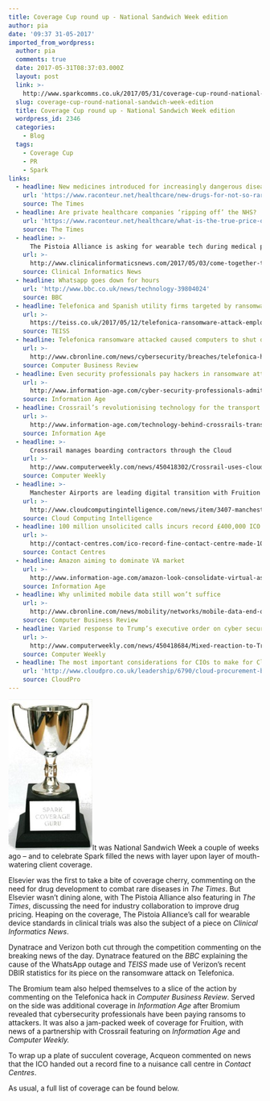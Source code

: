 ```yaml
---
title: Coverage Cup round up - National Sandwich Week edition
author: pia
date: '09:37 31-05-2017'
imported_from_wordpress:
  author: pia
  comments: true
  date: 2017-05-31T08:37:03.000Z
  layout: post
  link: >-
    http://www.sparkcomms.co.uk/2017/05/31/coverage-cup-round-national-sandwich-week-edition/
  slug: coverage-cup-round-national-sandwich-week-edition
  title: Coverage Cup round up - National Sandwich Week edition
  wordpress_id: 2346
  categories:
    - Blog
  tags:
    - Coverage Cup
    - PR
    - Spark
links:
  - headline: New medicines introduced for increasingly dangerous diseases
    url: 'https://www.raconteur.net/healthcare/new-drugs-for-not-so-rare-diseases'
    source: The Times
  - headline: Are private healthcare companies ‘ripping off’ the NHS?
    url: 'https://www.raconteur.net/healthcare/what-is-the-true-price-of-good-health'
    source: The Times
  - headline: >-
      The Pistoia Alliance is asking for wearable tech during medical procedures
    url: >-
      http://www.clinicalinformaticsnews.com/2017/05/03/come-together-the-pistoia-alliances-push-for-wearable-device-standards-in-clinical-trials.aspx
    source: Clinical Informatics News
  - headline: Whatsapp goes down for hours
    url: 'http://www.bbc.co.uk/news/technology-39804024'
    source: BBC
  - headline: Telefonica and Spanish utility firms targeted by ransomware
    url: >-
      https://teiss.co.uk/2017/05/12/telefonica-ransomware-attack-employees-asked-pull-plug-computers/?cat=2934
    source: TEISS
  - headline: Telefonica ransomware attacked caused computers to shut down
    url: >-
      http://www.cbronline.com/news/cybersecurity/breaches/telefonica-hacked-ransomware-cyber-attack-forces-computer-shut/
    source: Computer Business Review
  - headline: Even security professionals pay hackers in ransomware attacks
    url: >-
      http://www.information-age.com/cyber-security-professionals-admit-paying-ransom-123466147/
    source: Information Age
  - headline: Crossrail’s revolutionising technology for the transport industry
    url: >-
      http://www.information-age.com/technology-behind-crossrails-transport-future-123466118/
    source: Information Age
  - headline: >-
      Crossrail manages boarding contractors through the Cloud
    url: >-
      http://www.computerweekly.com/news/450418302/Crossrail-uses-cloud-software-to-address-challenge-of-on-and-off-boarding-contractors
    source: Computer Weekly
  - headline: >-
      Manchester Airports are leading digital transition with Fruition Partners
    url: >-
      http://www.cloudcomputingintelligence.com/news/item/3407-manchester-airports-group-drives-digital-transformation-through-servicenow-implementation-with-fruition-partners
    source: Cloud Computing Intelligence
  - headline: 100 million unsolicited calls incurs record £400,000 ICO fine
    url: >-
      http://contact-centres.com/ico-record-fine-contact-centre-made-100m-nuisance-calls/
    source: Contact Centres
  - headline: Amazon aiming to dominate VA market
    url: >-
      http://www.information-age.com/amazon-look-consolidate-virtual-assistant-market-123466139/
    source: Information Age
  - headline: Why unlimited mobile data still won’t suffice
    url: >-
      http://www.cbronline.com/news/mobility/networks/mobile-data-end-of-wifi-connectivity/
    source: Computer Business Review
  - headline: Varied response to Trump’s executive order on cyber security
    url: >-
      http://www.computerweekly.com/news/450418684/Mixed-reaction-to-Trumps-cyber-security-executive-order
    source: Computer Weekly
  - headline: The most important considerations for CIOs to make for Cloud
    url: 'http://www.cloudpro.co.uk/leadership/6790/cloud-procurement-best-practices'
    source: CloudPro
---
```

![](Coverage-cup-167x300.jpg)It was National Sandwich Week a couple of weeks ago – and to celebrate Spark filled the news with layer upon layer of mouth-watering client coverage.

Elsevier was the first to take a bite of coverage cherry, commenting on the need for drug development to combat rare diseases in _The Times_. But Elsevier wasn’t dining alone, with The Pistoia Alliance also featuring in _The Times_, discussing the need for industry collaboration to improve drug pricing. Heaping on the coverage, The Pistoia Alliance’s call for wearable device standards in clinical trials was also the subject of a piece on _Clinical Informatics News_.

Dynatrace and Verizon both cut through the competition commenting on the breaking news of the day. Dynatrace featured on the _BBC_ explaining the cause of the WhatsApp outage and _TEISS_ made use of Verizon’s recent DBIR statistics for its piece on the ransomware attack on Telefonica.

The Bromium team also helped themselves to a slice of the action by commenting on the Telefonica hack in _Computer Business Review_. Served on the side was additional coverage in _Information Age_ after Bromium revealed that cybersecurity professionals have been paying ransoms to attackers. It was also a jam-packed week of coverage for Fruition, with news of a partnership with Crossrail featuring on _Information Age_ and _Computer Weekly._

To wrap up a plate of succulent coverage, Acqueon commented on news that the ICO handed out a record fine to a nuisance call centre in _Contact Centres_.

As usual, a full list of coverage can be found below.
